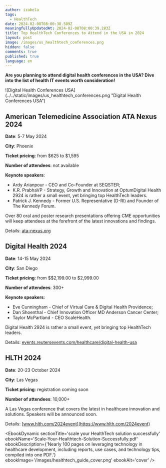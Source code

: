 ```yaml
---
author: izabela
tags:
  - HealthTech
date: 2024-02-08T08:00:38.509Z
meaningfullyUpdatedAt: 2024-02-08T08:00:39.283Z
title: Top HealthTech Conferences to Attend in the USA in 2024
layout: post
image: /images/us_healthtech_conferences.png
hidden: false
comments: true
published: true
language: en
---
```

**Are you planning to attend digital health conferences in the USA? Dive into the list of health IT events worth consideration!**

<div className="image">![Digital Health Conferences USA](../../static/images/us_healthtech_conferences.png "Digital Health Conferences USA")</div>

## American Telemedicine Association ATA Nexus 2024

**Date**: 5-7 May 2024

**City**: Phoenix

**Ticket pricing**: from $625 to $1,595

**Number of attendees**: not available

**Keynote speakers**: 

* Ardy Arianpour - CEO and Co-Founder at SEQSTER;
* K.R. PrabhaVP - Strategy, Growth and Innovation at OptumDigital Health 2924 is rather a small event, yet bringing top HealthTech leaders.
* Patrick J. Kennedy - Former U.S. Representative (D-RI) and Founder of The Kennedy Forum.

Over 80 oral and poster research presentations offering CME opportunities will keep attendees at the forefront of the latest innovations and findings.

Details: [ata-nexus.org](https://ata-nexus.org/)

## Digital Health 2024

**Date**: 14-15 May 2024

**City**: San Diego

**Ticket pricing**: from $$2,199.00 to $2,999.00

**Number of attendees**: 300+

**Keynote speakers**: 

* Eve Cunningham - Chief of Virtual Care & Digital Health Providence; 
* Dan Shoenthal - Chief Innovation Officer MD Anderson Cancer Center; 
* Taylor McPartland - CEO ScaleHealth.

Digital Health 2924 is rather a small event, yet bringing top HealthTech leaders.

Details: [events.reutersevents.com/healthcare/digital-health-usa](https://events.reutersevents.com/healthcare/digital-health-usa)

## HLTH 2024

**Date**: 20-23 October 2024

**City**: Las Vegas

**Ticket pricing**: registration coming soon

**Number of attendees**: 10,000+

A Las Vegas conference that covers the latest in healthcare innovation and solutions. Speakers will be announced soon.

Details: [www.hlth.com/2024event](https://www.hlth.com/2024event)

<EbookDynamic sectionTitle='scale your HealthTech solution successfully' ebookName='Scale-Your-Healthtech-Solution-Successfully.pdf' ebookDescription={'Nearly 100 pages on leveraging technology in healthcare development, including reports, use cases, and technology tips, compiled into one PDF.'} ebookImage='/images/healthtech_guide_cover.png' ebookAlt='cover' />